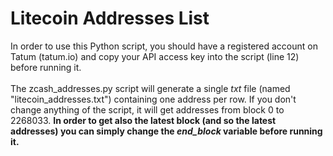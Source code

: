 # Litecoin Addresses List
In order to use this Python script, you should have a registered account on Tatum (tatum.io) and copy your API access key into the script (line 12) before running it.
<br><br>
The zcash_addresses.py script will generate a single *txt* file (named "litecoin_addresses.txt") containing one address per row. If you don't change anything of the script, it will get addresses from block 0 to 2268033. **In order to get also the latest block (and so the latest addresses) you can simply change the *end_block* variable before running it.**
